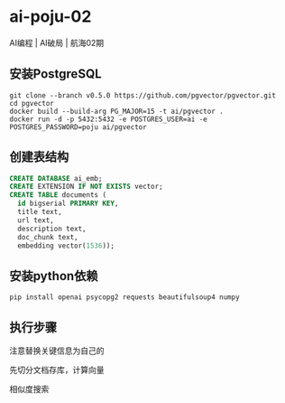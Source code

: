 # ai-poju-02
AI编程 | AI破局 | 航海02期

## 安装PostgreSQL

```shell
git clone --branch v0.5.0 https://github.com/pgvector/pgvector.git
cd pgvector
docker build --build-arg PG_MAJOR=15 -t ai/pgvector .
docker run -d -p 5432:5432 -e POSTGRES_USER=ai -e POSTGRES_PASSWORD=poju ai/pgvector
```

## 创建表结构

```sql
CREATE DATABASE ai_emb;
CREATE EXTENSION IF NOT EXISTS vector;
CREATE TABLE documents (
  id bigserial PRIMARY KEY, 
  title text,        
  url text,                         
  description text,                  
  doc_chunk text,                  
  embedding vector(1536)); 
```

## 安装python依赖

```shell
pip install openai psycopg2 requests beautifulsoup4 numpy
```

## 执行步骤

注意替换关键信息为自己的

先切分文档存库，计算向量

相似度搜索